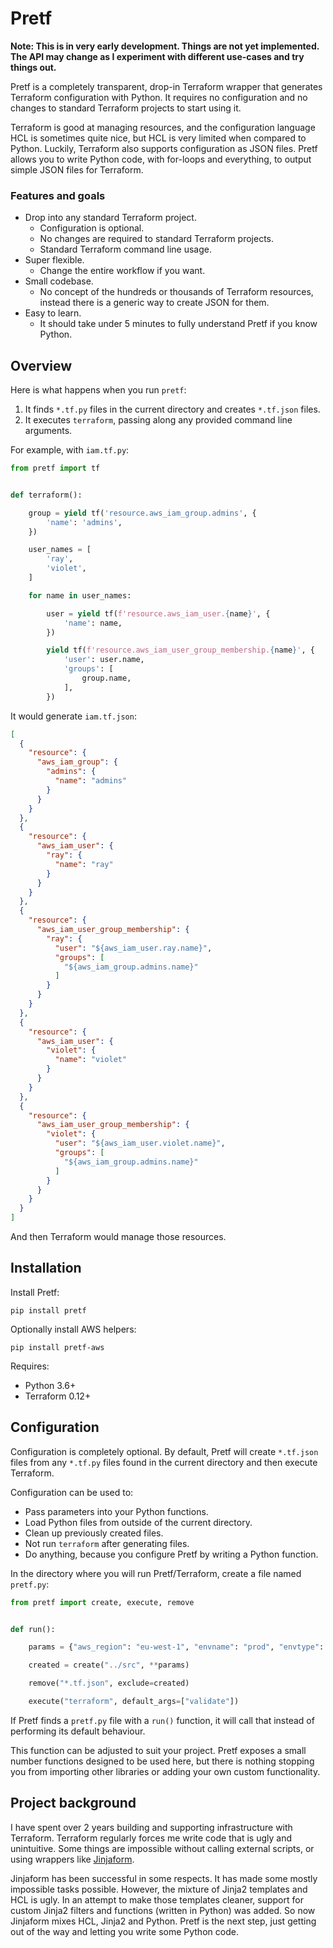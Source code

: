 # Pretf

**Note: This is in very early development. Things are not yet implemented. The API may change as I experiment with different use-cases and try things out.**

Pretf is a completely transparent, drop-in Terraform wrapper that generates Terraform configuration with Python. It requires no configuration and no changes to standard Terraform projects to start using it.

Terraform is good at managing resources, and the configuration language HCL is sometimes quite nice, but HCL is very limited when compared to Python. Luckily, Terraform also supports configuration as JSON files. Pretf allows you to write Python code, with for-loops and everything, to output simple JSON files for Terraform.

### Features and goals

* Drop into any standard Terraform project.
  * Configuration is optional.
  * No changes are required to standard Terraform projects.
  * Standard Terraform command line usage.
* Super flexible.
  * Change the entire workflow if you want.
* Small codebase.
  * No concept of the hundreds or thousands of Terraform resources, instead there is a generic way to create JSON for them.
* Easy to learn.
  * It should take under 5 minutes to fully understand Pretf if you know Python.

## Overview

Here is what happens when you run `pretf`:

1. It finds `*.tf.py` files in the current directory and creates `*.tf.json` files.
1. It executes `terraform`, passing along any provided command line arguments.

For example, with `iam.tf.py`:

```python
from pretf import tf


def terraform():

    group = yield tf('resource.aws_iam_group.admins', {
        'name': 'admins',
    })

    user_names = [
        'ray',
        'violet',
    ]

    for name in user_names:

        user = yield tf(f'resource.aws_iam_user.{name}', {
            'name': name,
        })

        yield tf(f'resource.aws_iam_user_group_membership.{name}', {
            'user': user.name,
            'groups': [
                group.name,
            ],
        })
```

It would generate `iam.tf.json`:

```json
[
  {
    "resource": {
      "aws_iam_group": {
        "admins": {
          "name": "admins"
        }
      }
    }
  },
  {
    "resource": {
      "aws_iam_user": {
        "ray": {
          "name": "ray"
        }
      }
    }
  },
  {
    "resource": {
      "aws_iam_user_group_membership": {
        "ray": {
          "user": "${aws_iam_user.ray.name}",
          "groups": [
            "${aws_iam_group.admins.name}"
          ]
        }
      }
    }
  },
  {
    "resource": {
      "aws_iam_user": {
        "violet": {
          "name": "violet"
        }
      }
    }
  },
  {
    "resource": {
      "aws_iam_user_group_membership": {
        "violet": {
          "user": "${aws_iam_user.violet.name}",
          "groups": [
            "${aws_iam_group.admins.name}"
          ]
        }
      }
    }
  }
]
```

And then Terraform would manage those resources.

## Installation

Install Pretf:

```
pip install pretf
```

Optionally install AWS helpers:

```
pip install pretf-aws
```

Requires:

* Python 3.6+
* Terraform 0.12+

## Configuration

Configuration is completely optional. By default, Pretf will create `*.tf.json` files from any `*.tf.py` files found in the current directory and then execute Terraform.

Configuration can be used to:

* Pass parameters into your Python functions.
* Load Python files from outside of the current directory.
* Clean up previously created files.
* Not run `terraform` after generating files.
* Do anything, because you configure Pretf by writing a Python function.

In the directory where you will run Pretf/Terraform, create a file named `pretf.py`:

```python
from pretf import create, execute, remove


def run():

    params = {"aws_region": "eu-west-1", "envname": "prod", "envtype": "prod"}

    created = create("../src", **params)

    remove("*.tf.json", exclude=created)

    execute("terraform", default_args=["validate"])
```

If Pretf finds a `pretf.py` file with a `run()` function, it will call that instead of performing its default behaviour.

This function can be adjusted to suit your project. Pretf exposes a small number functions designed to be used here, but there is nothing stopping you from importing other libraries or adding your own custom functionality.

## Project background

I have spent over 2 years building and supporting infrastructure with Terraform. Terraform regularly forces me write code that is ugly and unintuitive. Some things are impossible without calling external scripts, or using wrappers like [Jinjaform](https://github.com/claranet/jinjaform).

Jinjaform has been successful in some respects. It has made some mostly impossible tasks possible. However, the mixture of Jinja2 templates and HCL is ugly. In an attempt to make those templates cleaner, support for custom Jinja2 filters and functions (written in Python) was added. So now Jinjaform mixes HCL, Jinja2 and Python. Pretf is the next step, just getting out of the way and letting you write some Python code.
